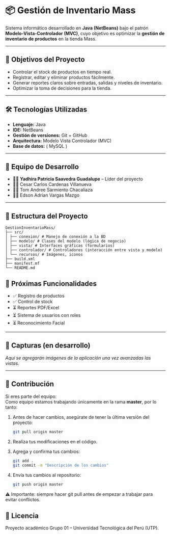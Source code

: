 # 📦 Gestión de Inventario Mass

Sistema informático desarrollado en **Java (NetBeans)** bajo el patrón **Modelo-Vista-Controlador (MVC)**, cuyo objetivo es optimizar la **gestión de inventario de productos** en la tienda Mass.  

---

## 🚀 Objetivos del Proyecto
- Controlar el stock de productos en tiempo real.  
- Registrar, editar y eliminar productos fácilmente.  
- Generar reportes claros sobre entradas, salidas y niveles de inventario.  
- Optimizar la toma de decisiones para la tienda.


---

## 🛠️ Tecnologías Utilizadas
- **Lenguaje:** Java  
- **IDE:** NetBeans  
- **Gestión de versiones:** Git + GitHub  
- **Arquitectura:** Modelo Vista Controlador (MVC)  
- **Base de datos:** ( MySQL )

---

## 👥 Equipo de Desarrollo
- 👨‍💻 **Yadhira Patricia Saavedra Guadalupe** – Líder del proyecto  
- 👨‍💻 Cesar Carlos Cardenas Villanueva  
- 👩‍💻 Tom Andree Sarmiento Chacaliaza  
- 👨‍💻 Edson Adrian Vargas Mazgo 


---

## 📂 Estructura del Proyecto
```text
GestionInventarioMass/
├── src/
│ ├── conexion/ # Manejo de conexión a la BD
│ ├── modelo/ # Clases del modelo (lógica de negocio)
│ ├── vista/ # Interfaces gráficas (formularios)
│ ├── controlador/ # Controladores (interacción entre vista y modelo)
│ └── recursos/ # Imágenes, iconos
├── build.xml
├── manifest.mf
└── README.md
```

## 📝 Próximas Funcionalidades
- ✅ Registro de productos  
- ✅ Control de stock  
- ⏳ Reportes PDF/Excel  
- ⏳ Sistema de usuarios con roles  
- ⏳ Reconocimiento Facial

---

## 📸 Capturas (en desarrollo)
_Aquí se agregarán imágenes de la aplicación una vez avanzadas las vistas._  

---

## 🤝 Contribución
Si eres parte del equipo:  
Como equipo estamos trabajando únicamente en la rama **master**, por lo tanto:

1. Antes de hacer cambios, asegúrate de tener la última versión del proyecto:  
   ```bash
   git pull origin master
2. Realiza tus modificaciones en el código.

3. Agrega y confirma tus cambios:
   ```bash
   git add .
   git commit -m "Descripción de los cambios"
   
5. Envía tus cambios al repositorio:
   ```bash
   git push origin master

   
⚠️ Importante: siempre hacer git pull antes de empezar a trabajar para evitar conflictos.

## 📄 Licencia
Proyecto académico Grupo 01 – Universidad Tecnológica del Perú (UTP).  
